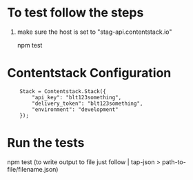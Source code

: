# To test follow the steps

 1. make sure the host is set to "stag-api.contentstack.io"

    npm test

# Contentstack Configuration

        Stack = Contentstack.Stack({
            "api_key": "blt123something",
            "delivery_token": "blt123something",
            "environment": "development"
        });


# Run the tests

npm test (to write output to file just follow | tap-json > path-to-file/filename.json)